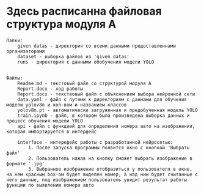 # Здесь расписанна файловая структура модуля А
    Папки:
        given datas - директория со всеми данными предоставленнами организаторами
        dataset - выборка файлов из 'given datas'
        runs - директория с данными обобучения модели YOLO 


    Файлы:
        Readme.md - текстовый файл со структурой модуля А
        Report.docx - ход работы
        Report.docx - текствовый файл с объяснением выбора нейронной сети
        data.yaml - файл с путями к директориям с даннами для обучения модели yolov8n и кол-вом и названием классов
        yolov8n.pt - автоматически загруженная и предобученная модель YOLO
        train.ipynb - файл, в котором была произведена выборка данных и процесс обучения модели YOLO
        api - файл с функцией для определения номера авто на изображении, которая импортируется в интерфейс

        interface - интерефейс работы с разработанной нейросетью:
            1. После запуска программы появится окно с кнопкой 'Выбрать файл'
            2. Пользователь нажав на кнопку сможет выбрать изображение в формате '.jpg' 
            3. Выбранное изображение отобразиться у пользователя в окне, на нем красным box-ом будет выделен номер, а над ним будет считанные с него данные, под изображением пользователь увидит результат работы функции по выявлению номера авто


